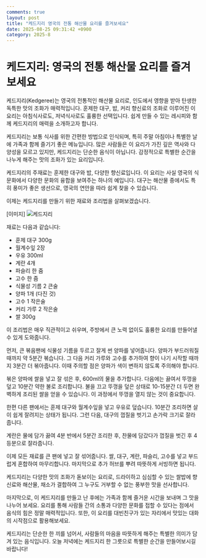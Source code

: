 ```yaml
---
comments: true
layout: post
title: "케드지리 영국의 전통 해산물 요리를 즐겨보세요"
date: 2025-08-25 09:31:42 +0900
category: 2025-8
---
```


# 케드지리: 영국의 전통 해산물 요리를 즐겨보세요

케드지리(Kedgeree)는 영국의 전통적인 해산물 요리로, 인도에서 영향을 받아 탄생한 독특한 맛의 조화가 매력적입니다. 훈제한 대구, 밥, 커리 향신료의 조화로 이루어진 이 요리는 아침식사로도, 저녁식사로도 훌륭한 선택입니다. 쉽게 만들 수 있는 레시피와 함께 케드지리의 매력을 소개하고자 합니다.

케드지리는 보통 식사를 위한 간편한 방법으로 인식되며, 특히 주말 아침이나 특별한 날에 가족과 함께 즐기기 좋은 메뉴입니다. 많은 사람들은 이 요리가 가진 깊은 역사와 다양성을 모르고 있지만, 케드지리는 단순한 음식이 아닙니다. 감정적으로 특별한 순간을 나누게 해주는 맛의 조화가 있는 요리입니다.

케드지리의 주재료는 훈제한 대구와 밥, 다양한 향신료입니다. 이 요리는 사실 영국의 식문화에서 다양한 문화의 융합을 보여주는 하나의 예입니다. 대구는 해산물 중에서도 특히 풍미가 좋은 생선으로, 영국의 연안을 따라 쉽게 찾을 수 있습니다. 

이제는 케드지리를 만들기 위한 재료와 조리법을 살펴보겠습니다. 

[이미지]
![케드지리](https://www.themealdb.com/images/media/meals/utxqpt1511639216.jpg)

재료는 다음과 같습니다:
- 훈제 대구 300g
- 월계수잎 2장
- 우유 300ml
- 계란 4개
- 파슬리 한 줌
- 고수 한 줌
- 식물성 기름 2 큰술
- 양파 1개 (다진 것)
- 고수 1 작은술
- 커리 가루 2 작은술
- 쌀 300g 

이 조리법은 매우 직관적이고 쉬우며, 주방에서 큰 노력 없이도 훌륭한 요리를 만들어낼 수 있게 도와줍니다. 

먼저, 큰 볶음팬에 식물성 기름을 두르고 잘게 썬 양파를 넣어줍니다. 양파가 부드러워질 때까지 약 5분간 볶습니다. 그 다음 커리 가루와 고수를 추가하여 향이 나기 시작할 때까지 3분간 더 볶아줍니다. 이때 주의할 점은 양파가 색이 변하지 않도록 주의해야 합니다. 

볶은 양파에 쌀을 넣고 잘 섞은 후, 600ml의 물을 추가합니다. 다음에는 끓여서 뚜껑을 덮고 10분간 약한 불로 조리합니다. 불을 끄고 뚜껑을 덮은 상태로 10-15분간 더 두면 완벽하게 조리된 쌀을 얻을 수 있습니다. 이 과정에서 뚜껑을 열지 않는 것이 중요합니다. 

한편 다른 팬에서는 훈제 대구와 월계수잎을 넣고 우유로 덮습니다. 10분간 조리하면 살이 쉽게 잘려지는 상태가 됩니다. 그런 다음, 대구의 껍질을 벗기고 손가락 크기로 잘라줍니다. 

계란은 물에 담가 끓여 4분 반에서 5분간 조리한 후, 찬물에 담갔다가 껍질을 벗긴 후 4등분으로 잘라줍니다. 

이제 모든 재료를 큰 팬에 넣고 잘 섞어줍니다. 쌀, 대구, 계란, 파슬리, 고수를 넣고 부드럽게 혼합하여 마무리합니다. 마지막으로 추가 허브를 뿌려 따뜻하게 서빙하면 됩니다. 

케드지리는 다양한 맛의 조화가 돋보이는 요리로, 드라이하고 심심할 수 있는 쌀밥에 향신료와 해산물, 채소가 결합하여 그 누구도 거부할 수 없는 풍부한 맛을 선사합니다. 

마지막으로, 이 케드지리를 만들고 난 후에는 가족과 함께 즐거운 시간을 보내며 그 맛을 나누어 보세요. 요리를 통해 사람들 간의 소통과 다양한 문화를 접할 수 있다는 점에서 음식의 힘은 정말 매력적입니다. 또한, 이 요리를 대빈친구가 있는 자리에서 맛있는 대화의 시작점으로 활용해보세요. 

케드지리는 단순한 한 끼를 넘어서, 사람들의 마음을 따뜻하게 해주는 특별한 의미가 담겨 있는 음식입니다. 오늘 저녁에는 케드지리 한 그릇으로 특별한 순간을 만들어보시길 바랍니다!
